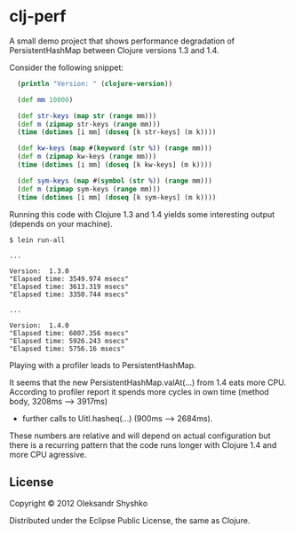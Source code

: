 # clj-perf

A small demo project that shows performance degradation of PersistentHashMap
between Clojure versions 1.3 and 1.4.

Consider the following snippet:

```clj
  (println "Version: " (clojure-version))

  (def mm 10000)

  (def str-keys (map str (range mm)))
  (def m (zipmap str-keys (range mm)))
  (time (dotimes [i mm] (doseq [k str-keys] (m k))))

  (def kw-keys (map #(keyword (str %)) (range mm)))
  (def m (zipmap kw-keys (range mm)))
  (time (dotimes [i mm] (doseq [k kw-keys] (m k))))

  (def sym-keys (map #(symbol (str %)) (range mm)))
  (def m (zipmap sym-keys (range mm)))
  (time (dotimes [i mm] (doseq [k sym-keys] (m k))))
```

Running this code with Clojure 1.3 and 1.4 yields some interesting output (depends on your machine).

```
$ lein run-all

...

Version:  1.3.0
"Elapsed time: 3549.974 msecs"
"Elapsed time: 3613.319 msecs"
"Elapsed time: 3350.744 msecs"

...

Version:  1.4.0
"Elapsed time: 6007.356 msecs"
"Elapsed time: 5926.243 msecs"
"Elapsed time: 5756.16 msecs"

```

Playing with a profiler leads to PersistentHashMap.



It seems that the new PersistentHashMap.valAt(...) from 1.4 eats more CPU.
According to profiler report it spends more cycles in own time (method body, 3208ms --> 3917ms)
+ further calls to Uitl.hasheq(...) (900ms --> 2684ms).

These numbers are relative and will depend on actual configuration but
there is a recurring pattern that the code runs longer with Clojure 1.4 and more CPU agressive.


## License

Copyright © 2012 Oleksandr Shyshko

Distributed under the Eclipse Public License, the same as Clojure.
